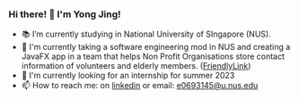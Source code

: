 ### Hi there! 👋 I'm Yong Jing!

- 📚 I’m currently studying in National University of SIngapore (NUS).
- 🌱 I'm currently taking a software engineering mod in NUS and creating a JavaFX app in a team that helps Non Profit Organisations store contact information of volunteers and elderly members. ([FriendlyLink](https://github.com/AY2223S2-CS2103T-W12-1/tp))
- 💼 I'm currently looking for an internship for summer 2023
- 📫 How to reach me: on [linkedin](https://www.linkedin.com/in/yong-jing-goh-948605219/) or email: e0693145@u.nus.edu

<!--
**gohyongjing/gohyongjing** is a ✨ _special_ ✨ repository because its `README.md` (this file) appears on your GitHub profile.

Here are some ideas to get you started:

- 🔭 I’m currently working on ...
- 🌱 I’m currently learning ...
- 👯 I’m looking to collaborate on ...
- 🤔 I’m looking for help with ...
- 💬 Ask me about ...
- 📫 How to reach me: ...
- 😄 Pronouns: ...
- ⚡ Fun fact: ...
-->
